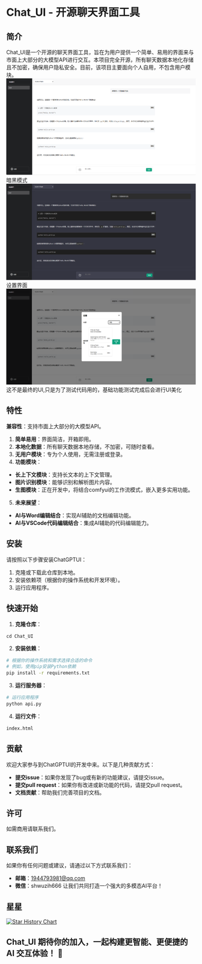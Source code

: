 # Chat_UI - 开源聊天界面工具
## 简介
Chat_UI是一个开源的聊天界面工具，旨在为用户提供一个简单、易用的界面来与市面上大部分的大模型API进行交互。本项目完全开源，所有聊天数据本地化存储且不加密，确保用户隐私安全。目前，该项目主要面向个人自用，不包含用户模块。
![Chat_UI](https://github.com/CodermanYHZ/Chat_UI/blob/main/image/mainUI.png)
暗黑模式
![Chat_UI_dark](https://github.com/CodermanYHZ/Chat_UI/blob/main/image/mainUI_dark.png)
设置界面
![Chat_UI_dark](https://github.com/CodermanYHZ/Chat_UI/blob/main/image/subUI.png)
这不是最终的UI,只是为了测试代码用的，基础功能测试完成后会进行UI美化
## 特性
**兼容性**：支持市面上大部分的大模型API。
1. **简单易用**：界面简洁，开箱即用。
2. **本地化数据**：所有聊天数据本地存储，不加密，可随时查看。
3. **无用户模块**：专为个人使用，无需注册或登录。
4. **功能模块**：
- **长上下文模块**：支持长文本的上下文管理。
- **图片识别模块**：能够识别和解析图片内容。
- **生图模块**：正在开发中，将结合comfyui的工作流模式，嵌入更多实用功能。
5. **未来展望**：
- **AI与Word编辑结合**：实现AI辅助的文档编辑功能。
- **AI与VSCode代码编辑结合**：集成AI辅助的代码编辑能力。
## 安装
请按照以下步骤安装ChatGPTUI：
1. 克隆或下载此仓库到本地。
2. 安装依赖项（根据你的操作系统和开发环境）。
3. 运行应用程序。
## 快速开始
1. **克隆仓库**：
```bash\ngit clone https://github.com/CodermanYHZ/Chat_UI.git
cd Chat_UI
```
2. **安装依赖**：
```bash
# 根据你的操作系统和需求选择合适的命令
# 例如，使用pip安装Python依赖
pip install -r requirements.txt
```
3. **运行服务器**：
```bash
# 运行应用程序
python api.py
```
4. **运行文件**：
```bash
index.html
```
## 贡献
欢迎大家参与到ChatGPTUI的开发中来。以下是几种贡献方式：
- **提交issue**：如果你发现了bug或有新的功能建议，请提交issue。
- **提交pull request**：如果你有改进或新功能的代码，请提交pull request。
- **文档贡献**：帮助我们完善项目的文档。
## 许可
如需商用请联系我们。
## 联系我们
如果你有任何问题或建议，请通过以下方式联系我们：
- **邮箱**：1944793981@qq.com
- **微信**：shwuzih666
让我们共同打造一个强大的多模态AI平台！
## 星星
[![Star History Chart](https://api.star-history.com/svg?repos=CodermanYHZ/Chat_UI&type=Date)](https://star-history.com/#CodermanYHZ/Chat_UI&Date)
## Chat_UI 期待你的加入，一起构建更智能、更便捷的 AI 交互体验！ 🚀
